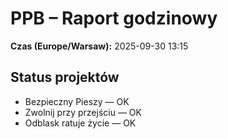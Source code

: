 # PPB – Raport godzinowy
**Czas (Europe/Warsaw):** 2025-09-30 13:15

## Status projektów
- Bezpieczny Pieszy — OK
- Zwolnij przy przejściu — OK
- Odblask ratuje życie — OK

